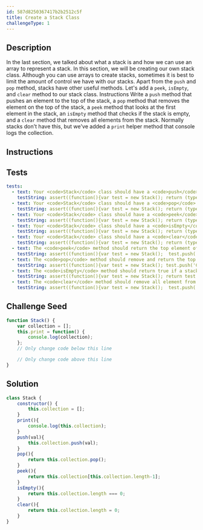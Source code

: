 ```yaml
---
id: 587d8250367417b2b2512c5f
title: Create a Stack Class
challengeType: 1
---
```


## Description
<section id='description'>
In the last section, we talked about what a stack is and how we can use an array to represent a stack. In this section, we will be creating our own stack class.
Although you can use arrays to create stacks, sometimes it is best to limit the amount of control we have with our stacks.
Apart from the <code>push</code> and <code>pop</code> method, stacks have other useful methods. Let's add a <code>peek</code>, <code>isEmpty</code>, and <code>clear</code> method to our stack class.
Instructions
Write a <code>push</code> method that pushes an element to the top of the stack, a <code>pop</code> method that removes the element on the top of the stack, a <code>peek</code> method that looks at the first element in the stack, an <code>isEmpty</code> method that checks if the stack is empty, and a <code>clear</code> method that removes all elements from the stack.
Normally stacks don't have this, but we've added a <code>print</code> helper method that console logs the collection.
</section>

## Instructions
<section id='instructions'>

</section>

## Tests
<section id='tests'>

```yml
tests:
  - text: Your <code>Stack</code> class should have a <code>push</code> method.
    testString: assert((function(){var test = new Stack(); return (typeof test.push === 'function')}()), 'Your <code>Stack</code> class should have a <code>push</code> method.');
  - text: Your <code>Stack</code> class should have a <code>pop</code> method.
    testString: assert((function(){var test = new Stack(); return (typeof test.pop === 'function')}()), 'Your <code>Stack</code> class should have a <code>pop</code> method.');
  - text: Your <code>Stack</code> class should have a <code>peek</code> method.
    testString: assert((function(){var test = new Stack(); return (typeof test.peek === 'function')}()), 'Your <code>Stack</code> class should have a <code>peek</code> method.');
  - text: Your <code>Stack</code> class should have a <code>isEmpty</code> method.
    testString: assert((function(){var test = new Stack(); return (typeof test.isEmpty === 'function')}()), 'Your <code>Stack</code> class should have a <code>isEmpty</code> method.');
  - text: Your <code>Stack</code> class should have a <code>clear</code> method.
    testString: assert((function(){var test = new Stack(); return (typeof test.clear === 'function')}()), 'Your <code>Stack</code> class should have a <code>clear</code> method.');
  - text: The <code>peek</code> method should return the top element of the stack
    testString: assert((function(){var test = new Stack();  test.push('CS50'); return (test.peek() === 'CS50')}()), 'The <code>peek</code> method should return the top element of the stack');
  - text: The <code>pop</code> method should remove and return the top element of the stack
    testString: assert((function(){var test = new Stack(); test.push('CS50'); return (test.pop() === 'CS50');}()), 'The <code>pop</code> method should remove and return the top element of the stack');
  - text: The <code>isEmpty</code> method should return true if a stack does not contain any elements
    testString: assert((function(){var test = new Stack(); return test.isEmpty()}()), 'The <code>isEmpty</code> method should return true if a stack does not contain any elements');
  - text: The <code>clear</code> method should remove all element from the stack
    testString: assert((function(){var test = new Stack();  test.push('CS50'); test.clear(); return (test.isEmpty())}()), 'The <code>clear</code> method should remove all element from the stack');

```

</section>

## Challenge Seed
<section id='challengeSeed'>

<div id='js-seed'>

```js
function Stack() {
    var collection = [];
    this.print = function() {
        console.log(collection);
    };
    // Only change code below this line

    // Only change code above this line
}
```

</div>



</section>

## Solution
<section id='solution'>

```js
class Stack {
    constructor() {
        this.collection = [];
    }
    print(){
        console.log(this.collection);
    }
    push(val){
        this.collection.push(val);
    }
    pop(){
        return this.collection.pop();
    }
    peek(){
        return this.collection[this.collection.length-1];
    }
    isEmpty(){
        return this.collection.length === 0;
    }
    clear(){
        return this.collection.length = 0;
    }
}
```
</section>
